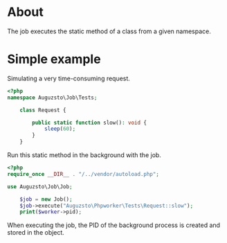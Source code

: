# About
The job executes the static method of a class from a given namespace.

# Simple example
Simulating a very time-consuming request.
```php
<?php
namespace Auguzsto\Job\Tests;

    class Request {

        public static function slow(): void {
            sleep(60);
        }
    }
```
Run this static method in the background with the job.
```php
<?php
require_once __DIR__ . "/../vendor/autoload.php";

use Auguzsto\Job\Job;

    $job = new Job();
    $job->execute("Auguzsto\Phpworker\Tests\Request::slow");
    print($worker->pid);
```
When executing the job, the PID of the background process is created and stored in the object.